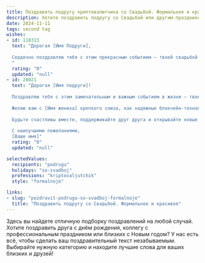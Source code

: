```yaml
---
title: Поздравить подругу криптовалютчика со Свадьбой. Формальное и красивое
description: Хотите поздравить подругу со Свадьбой или другим праздником? Наш ИИ создаст незабываемое поздравление, а вы обязательно выделитесь среди других.  
date: 2024-11-11
tags: second tag
wishes:
- id: 118313
  text: "Дорогая [Имя Подруги],
  
  Сердечно поздравляю тебя с этим прекрасным событием – твоей свадьбой! Желаю тебе и твоему супругу безграничного счастья, крепкой любви, взаимопонимания и благополучия на долгие годы совместной жизни. Пусть ваш семейный очаг всегда будет полон тепла, уюта и радости.  Пусть ваш профессиональный путь, даже такой нестандартный, как у криптовалютчика, будет лёгким и успешным, а семейная жизнь – источником вдохновения и поддержки.  Горько!
  "
  rating: "0"
  updated: "null"
- id: 28021
  text: "Дорогая [Имя подруги]!
  
  Поздравляю тебя с этим замечательным и важным событием в жизни — твоей свадьбой! Пусть этот день станет началом новой, совместной жизни, наполненной радостью, любовью и счастьем.
  
  Желаю вам с [Имя жениха] крепкого союза, как надежные блокчейн-технологии, и вдохновения для совместного роста, подобно успехам в мире криптовалют. Пусть ваши чувства всегда будут настоящими, как дух биржевой торговли, и приносят только позитивные эмоции.
  
  Будьте счастливы вместе, поддерживайте друг друга и открывайте новые горизонты! Пусть ваш общий путь будет освещен только светлыми моментами и счастливым будущем.
  
  С наилучшими пожеланиями,
  [Ваше имя]"
  rating: "0"
  updated: "null"

selectedValues:
  recipients: "podrugu"
  holidays: "so-svadboj"
  professions: "kriptovaljutchik"
  style: "formalnoje"

links:
- slug: "pozdravit-podrugu-so-svadboj-formalnoje"
  title: "Поздравить подругу со Свадьбой. Формальное и красивое"
---
```


Здесь вы найдете отличную подборку поздравлений на любой случай.
Хотите поздравить друга с днём рождения, коллегу с профессиональным праздником или близких с Новым годом? У нас есть всё, чтобы сделать ваш поздравительный текст незабываемым. Выбирайте нужную категорию и находите лучшие слова для ваших близких и друзей!
